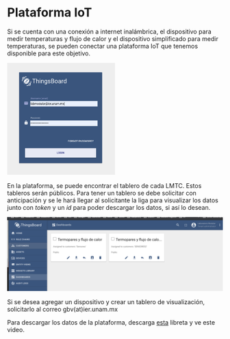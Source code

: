 # Plataforma IoT

Si se cuenta con una conexión a internet inalámbrica, el dispositivo para medir temperaturas y flujo de calor y el dispositivo simplificado para medir temperaturas, se pueden conectar una plataforma IoT que tenemos disponible para este objetivo.


<img src="https://github.com/AltamarMx/LabModularCalor/blob/main/dispositivos/img/login.png"
     alt=“Login”
     width="50%" />



En la plataforma, se puede encontrar el tablero de cada LMTC. Estos tableros serán públicos. 
Para tener un tablero se debe solicitar con anticipación y se le hará llegar al solicitante la liga para visualizar los datos junto con  _token_ y un _id_ para poder descargar los datos, si así lo desean.

<img src="https://github.com/AltamarMx/LabModularCalor/blob/main/dispositivos/img/dashboards.png"
     alt=“Login”
     height=“50%” />


Si se desea agregar un dispositivo y crear un tablero de visualización, solicitarlo al correo
gbv(at)ier.unam.mx

Para descargar los datos de la plataforma, descarga [esta](XXX) libreta y ve este video.